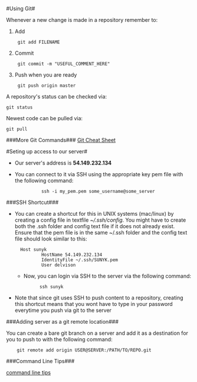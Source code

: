 #Using Git#

Whenever a new change is made in a repository remember to:

1. Add

        git add FILENAME

2. Commit

        git commit -m "USEFUL_COMMENT_HERE"

3. Push when you are ready

        git push origin master

A repository's status can be checked via:

    git status

Newest code can be pulled via:

    git pull
    
###More Git Commands###
[Git Cheat Sheet](https://training.github.com/kit/downloads/github-git-cheat-sheet.pdf)

#Seting up access to our server#

- Our server's address is **54.149.232.134**

- You can connect to it via SSH using the appropriate key pem file with the following command:

                ssh -i my_pem.pem some_username@some_server

###SSH Shortcut###

- You can create a shortcut for this in UNIX systems (mac/linux) by creating a config file in textfile *~/.ssh/config*. You might have to create both the .ssh folder and config text file if it does not already exist. Ensure that the pem file is in the same ~/.ssh folder and the config text file should look similar to this:

        Host sunyk
                HostName 54.149.232.134
                IdentityFile ~/.ssh/SUNYK.pem
                User delvison

    - Now, you can login via SSH to the server via the following command:

                ssh sunyk

- Note that since git uses SSH to push content to a repository, creating this shortcut means that you wont have to type in your password everytime you push via git to the server


###Adding server as a git remote location###

You can create a bare git branch on a server and add it as a destination for you
to push to with the following command:

		git remote add origin USER@SERVER:/PATH/TO/REPO.git

###Command Line Tips###

[command line tips](http://lifehacker.com/5633909/who-needs-a-mouse-learn-to-use-the-command-line-for-almost-anything)
